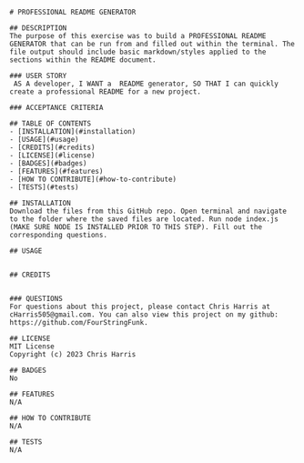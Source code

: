
    # PROFESSIONAL README GENERATOR

    ## DESCRIPTION
    The purpose of this exercise was to build a PROFESSIONAL README GENERATOR that can be run from and filled out within the terminal. The file output should include basic markdown/styles applied to the sections within the README document.

    ### USER STORY
     AS A developer, I WANT a  README generator, SO THAT I can quickly create a professional README for a new project. 

    ### ACCEPTANCE CRITERIA

    ## TABLE OF CONTENTS
    - [INSTALLATION](#installation)
    - [USAGE](#usage)
    - [CREDITS](#credits)
    - [LICENSE](#license)
    - [BADGES](#badges)
    - [FEATURES](#features)
    - [HOW TO CONTRIBUTE](#how-to-contribute)
    - [TESTS](#tests)

    ## INSTALLATION 
    Download the files from this GitHub repo. Open terminal and navigate to the folder where the saved files are located. Run node index.js (MAKE SURE NODE IS INSTALLED PRIOR TO THIS STEP). Fill out the corresponding questions.

    ## USAGE 
    

    ## CREDITS 
    

    ### QUESTIONS
    For questions about this project, please contact Chris Harris at cHarris505@gmail.com. You can also view this project on my github: https://github.com/FourStringFunk.

    ## LICENSE 
    MIT License
    Copyright (c) 2023 Chris Harris

    ## BADGES 
    No

    ## FEATURES 
    N/A

    ## HOW TO CONTRIBUTE 
    N/A
        
    ## TESTS 
    N/A
    